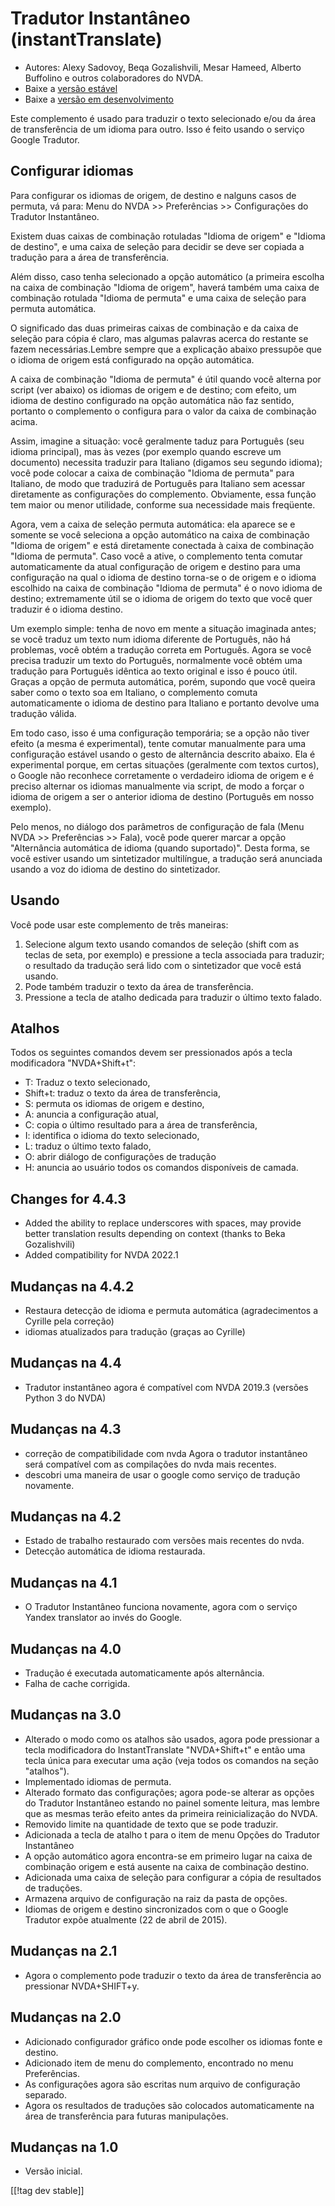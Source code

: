 # Tradutor Instantâneo (instantTranslate) #

* Autores: Alexy Sadovoy, Beqa Gozalishvili, Mesar Hameed, Alberto Buffolino
  e outros colaboradores do NVDA.
* Baixe a [versão estável][1]
* Baixe a [versão em desenvolvimento][2]

Este complemento é usado para traduzir o texto selecionado e/ou da área de
transferência de um idioma para outro. Isso é feito usando o serviço Google
Tradutor.

## Configurar idiomas ##
Para configurar os idiomas de origem, de destino e nalguns casos de permuta, vá para: Menu do NVDA >> Preferências >> Configurações do Tradutor Instantâneo.

Existem duas caixas de combinação rotuladas "Idioma de origem" e "Idioma de
destino", e uma caixa de seleção para decidir se deve ser copiada a tradução
para a área de transferência.

Além disso, caso tenha selecionado a opção automático (a primeira escolha na
caixa de combinação "Idioma de origem", haverá também uma caixa de
combinação rotulada "Idioma de permuta" e uma caixa de seleção para permuta
automática.

O significado das duas primeiras caixas de combinação e da caixa de seleção
para cópia é claro, mas algumas palavras acerca do restante se fazem
necessárias.Lembre sempre que a explicação abaixo pressupõe que o idioma de
origem está configurado na opção automática.

A caixa de combinação "Idioma de permuta" é útil quando você alterna por
script (ver abaixo) os idiomas de origem e de destino; com efeito, um idioma
de destino configurado na opção automática não faz sentido, portanto o
complemento o configura para o valor da caixa de combinação acima.

Assim, imagine a situação: você geralmente taduz para Português (seu idioma
principal), mas às vezes (por exemplo quando escreve um documento) necessita
traduzir para Italiano (digamos seu segundo idioma); você pode colocar a
caixa de combinação "Idioma de permuta" para Italiano, de modo que traduzirá
de Português para Italiano sem acessar diretamente as configurações do
complemento. Obviamente, essa função tem maior ou menor utilidade, conforme
sua necessidade mais freqüente.

Agora, vem a caixa de seleção permuta automática: ela aparece se e somente
se você seleciona a opção automático na caixa de combinação "Idioma de
origem" e está diretamente conectada à caixa de combinação "Idioma de
permuta". Caso você a ative, o complemento tenta comutar automaticamente da
atual configuração de origem e destino para uma configuração na qual o
idioma de destino torna-se o de origem e o idioma escolhido na caixa de
combinação "Idioma de permuta" é o novo idioma de destino; extremamente útil
se o idioma de origem do texto que você quer traduzir é o idioma destino.

Um exemplo simple: tenha de novo em mente a situação imaginada antes; se
você traduz um texto num idioma diferente de Português, não há problemas,
você obtém a tradução correta em Português. Agora se você precisa traduzir
um texto do Português, normalmente você obtém uma tradução para Português
idêntica ao texto original e isso é pouco útil. Graças a opção de permuta
automática, porém, supondo que você queira saber como o texto soa em
Italiano, o complemento comuta automaticamente o idioma de destino para
Italiano e portanto devolve uma tradução válida.

Em todo caso, isso é uma configuração temporária; se a opção não tiver
efeito (a mesma é experimental), tente comutar manualmente para uma
configuração estável usando o gesto de alternância descrito abaixo. Ela é
experimental porque, em certas situações (geralmente com textos curtos), o
Google não reconhece corretamente o verdadeiro idioma de origem e é preciso
alternar os idiomas manualmente via script, de modo a forçar o idioma de
origem a ser o anterior idioma de destino (Português em nosso exemplo).

Pelo menos, no diálogo dos parâmetros de configuração de fala (Menu NVDA >> Preferências >> Fala), você pode querer marcar a opção "Alternância automática de idioma (quando suportado)". Desta forma, se você estiver usando um sintetizador multilíngue, a tradução será anunciada usando a voz do idioma de destino do sintetizador.

## Usando ##
Você pode usar este complemento de três maneiras:

1. Selecione algum texto usando comandos de seleção (shift com as teclas de
   seta, por exemplo) e pressione a tecla associada para traduzir; o
   resultado da tradução será lido com o sintetizador que você está usando.
2. Pode também traduzir o texto da área de transferência.
3. Pressione a tecla de atalho dedicada para traduzir o último texto falado.

## Atalhos ##
Todos os seguintes comandos devem ser pressionados após a tecla modificadora
"NVDA+Shift+t":

* T: Traduz o texto selecionado,
* Shift+t: traduz o texto da área de transferência,
* S: permuta os idiomas de origem e destino,
* A: anuncia a configuração atual,
* C: copia o último resultado para a área de transferência,
* I: identifica o idioma do texto selecionado,
* L: traduz o último texto falado,
* O: abrir diálogo de configurações de tradução
* H: anuncia ao usuário todos os comandos disponíveis de camada.

## Changes for 4.4.3 ##
* Added the ability to replace underscores with spaces, may provide better
  translation results depending on context (thanks to Beka Gozalishvili)
* Added compatibility for NVDA 2022.1

## Mudanças na 4.4.2 ##
* Restaura detecção de idioma e permuta automática (agradecimentos a Cyrille
  pela correção)
* idiomas atualizados para tradução (graças ao Cyrille)

## Mudanças na 4.4 ##
* Tradutor instantâneo agora é compatível com NVDA 2019.3 (versões Python 3
  do NVDA)

## Mudanças na 4.3 ##
* correção de compatibilidade com nvda Agora o tradutor instantâneo será
  compatível com as compilações do nvda mais recentes.
* descobri uma maneira de usar o google como serviço de tradução novamente.

## Mudanças na 4.2 ##
* Estado de trabalho restaurado com versões mais recentes do nvda.
* Detecção automática de idioma restaurada.

## Mudanças na 4.1 ##
* O Tradutor Instantâneo funciona novamente, agora com o serviço Yandex
  translator ao invés do Google.

## Mudanças na 4.0 ##
* Tradução é executada automaticamente após alternância.
* Falha de cache corrigida.

## Mudanças na 3.0 ##
* Alterado o modo como os atalhos são usados, agora pode pressionar a tecla
  modificadora do InstantTranslate "NVDA+Shift+t" e então uma tecla única
  para executar uma ação (veja todos os comandos na seção "atalhos").
* Implementado idiomas de permuta.
* Alterado formato das configurações; agora pode-se alterar as opções do
  Tradutor Instantâneo estando no painel somente leitura, mas lembre que as
  mesmas terão efeito antes da primeira reinicialização do NVDA.
* Removido limite na quantidade de texto que se pode traduzir.
* Adicionada a tecla de atalho t para o item de menu Opções do Tradutor
  Instantâneo
* A opção automático agora encontra-se em primeiro lugar na caixa de
  combinação origem e está ausente na caixa de combinação destino.
* Adicionada uma caixa de seleção para configurar a cópia de resultados de
  traduções.
* Armazena arquivo de configuração na raiz da pasta de opções.
* Idiomas de origem e destino sincronizados com o que o Google Tradutor
  expõe atualmente (22 de abril de 2015).


## Mudanças na 2.1 ##
* Agora o complemento pode traduzir o texto da área de transferência ao
  pressionar NVDA+SHIFT+y.

## Mudanças na 2.0 ##
* Adicionado configurador gráfico onde pode escolher os idiomas fonte e
  destino.
* Adicionado item de menu do complemento, encontrado no menu Preferências.
* As configurações agora são escritas num arquivo de configuração separado.
* Agora os resultados de traduções são colocados automaticamente na área de
  transferência para futuras manipulações.

## Mudanças na 1.0 ##
* Versão inicial.


[[!tag dev stable]]

[1]: https://addons.nvda-project.org/files/get.php?file=it

[2]: https://addons.nvda-project.org/files/get.php?file=it-dev
